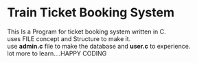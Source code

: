 # Train Ticket Booking System
This Is a Program for ticket booking system written in C.<br>
uses FILE concept and Structure to make it.<br>
use <b>admin.c</b> file to make the database and <b>user.c</b> to experience. <br>
lot more to learn....HAPPY CODING
